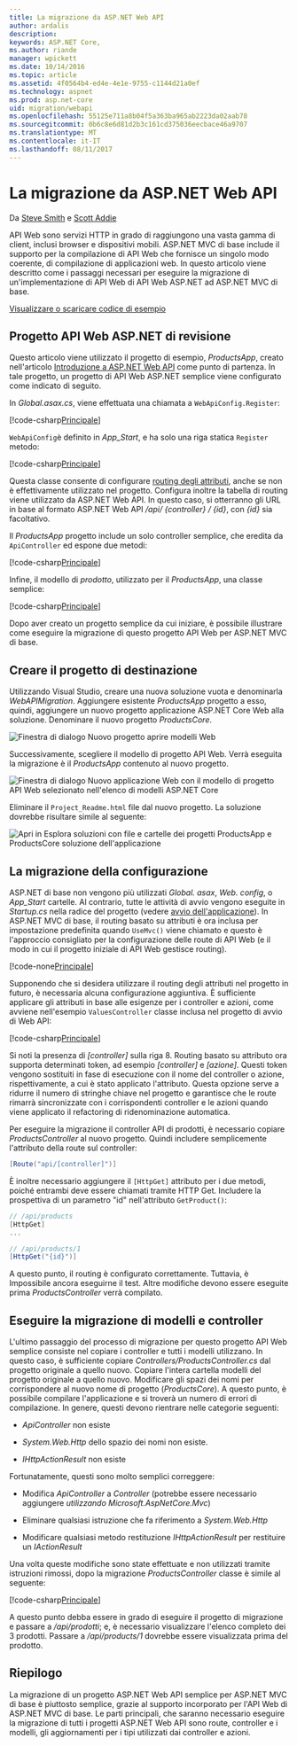 ```yaml
---
title: La migrazione da ASP.NET Web API
author: ardalis
description: 
keywords: ASP.NET Core,
ms.author: riande
manager: wpickett
ms.date: 10/14/2016
ms.topic: article
ms.assetid: 4f0564b4-ed4e-4e1e-9755-c1144d21a0ef
ms.technology: aspnet
ms.prod: asp.net-core
uid: migration/webapi
ms.openlocfilehash: 55125e711a8b04f5a363ba965ab2223da02aab78
ms.sourcegitcommit: 0b6c8e6d81d2b3c161cd375036eecbace46a9707
ms.translationtype: MT
ms.contentlocale: it-IT
ms.lasthandoff: 08/11/2017
---
```

# <a name="migrating-from-aspnet-web-api"></a>La migrazione da ASP.NET Web API

Da [Steve Smith](http://ardalis.com) e [Scott Addie](https://scottaddie.com)

API Web sono servizi HTTP in grado di raggiungono una vasta gamma di client, inclusi browser e dispositivi mobili. ASP.NET MVC di base include il supporto per la compilazione di API Web che fornisce un singolo modo coerente, di compilazione di applicazioni web. In questo articolo viene descritto come i passaggi necessari per eseguire la migrazione di un'implementazione di API Web di API Web ASP.NET ad ASP.NET MVC di base.

[Visualizzare o scaricare codice di esempio](https://github.com/aspnet/Docs/tree/master/aspnetcore/migration/webapi/sample)

## <a name="review-aspnet-web-api-project"></a>Progetto API Web ASP.NET di revisione

Questo articolo viene utilizzato il progetto di esempio, *ProductsApp*, creato nell'articolo [Introduzione a ASP.NET Web API](http://www.asp.net/web-api/overview/getting-started-with-aspnet-web-api/tutorial-your-first-web-api) come punto di partenza. In tale progetto, un progetto di API Web ASP.NET semplice viene configurato come indicato di seguito.

In *Global.asax.cs*, viene effettuata una chiamata a `WebApiConfig.Register`:

[!code-csharp[Principale](../migration/webapi/sample/ProductsApp/Global.asax.cs?highlight=14)]

`WebApiConfig`è definito in *App_Start*, e ha solo una riga statica `Register` metodo:

[!code-csharp[Principale](../migration/webapi/sample/ProductsApp/App_Start/WebApiConfig.cs?highlight=15,16,17,18,19,20)]


Questa classe consente di configurare [routing degli attributi](http://www.asp.net/web-api/overview/web-api-routing-and-actions/attribute-routing-in-web-api-2), anche se non è effettivamente utilizzato nel progetto. Configura inoltre la tabella di routing viene utilizzato da ASP.NET Web API. In questo caso, si otterranno gli URL in base al formato ASP.NET Web API */api/ {controller} / {id}*, con *{id}* sia facoltativo.

Il *ProductsApp* progetto include un solo controller semplice, che eredita da `ApiController` ed espone due metodi:

[!code-csharp[Principale](../migration/webapi/sample/ProductsApp/Controllers/ProductsController.cs?highlight=19,24)]

Infine, il modello di *prodotto*, utilizzato per il *ProductsApp*, una classe semplice:

[!code-csharp[Principale](webapi/sample/ProductsApp/Models/Product.cs)]

Dopo aver creato un progetto semplice da cui iniziare, è possibile illustrare come eseguire la migrazione di questo progetto API Web per ASP.NET MVC di base.

## <a name="create-the-destination-project"></a>Creare il progetto di destinazione

Utilizzando Visual Studio, creare una nuova soluzione vuota e denominarla *WebAPIMigration*. Aggiungere esistente *ProductsApp* progetto a esso, quindi, aggiungere un nuovo progetto applicazione ASP.NET Core Web alla soluzione. Denominare il nuovo progetto *ProductsCore*.

![Finestra di dialogo Nuovo progetto aprire modelli Web](webapi/_static/add-web-project.png)

Successivamente, scegliere il modello di progetto API Web. Verrà eseguita la migrazione è il *ProductsApp* contenuto al nuovo progetto.

![Finestra di dialogo Nuovo applicazione Web con il modello di progetto API Web selezionato nell'elenco di modelli ASP.NET Core](webapi/_static/aspnet-5-webapi.png)

Eliminare il `Project_Readme.html` file dal nuovo progetto. La soluzione dovrebbe risultare simile al seguente:

![Apri in Esplora soluzioni con file e cartelle dei progetti ProductsApp e ProductsCore soluzione dell'applicazione](webapi/_static/webapimigration-solution.png)

## <a name="migrate-configuration"></a>La migrazione della configurazione

ASP.NET di base non vengono più utilizzati *Global. asax*, *Web. config*, o *App_Start* cartelle. Al contrario, tutte le attività di avvio vengono eseguite in *Startup.cs* nella radice del progetto (vedere [avvio dell'applicazione](../fundamentals/startup.md)). In ASP.NET MVC di base, il routing basato su attributi è ora inclusa per impostazione predefinita quando `UseMvc()` viene chiamato e questo è l'approccio consigliato per la configurazione delle route di API Web (e il modo in cui il progetto iniziale di API Web gestisce routing).

[!code-none[Principale](../migration/webapi/sample/ProductsCore/Startup.cs?highlight=40)]

Supponendo che si desidera utilizzare il routing degli attributi nel progetto in futuro, è necessaria alcuna configurazione aggiuntiva. È sufficiente applicare gli attributi in base alle esigenze per i controller e azioni, come avviene nell'esempio `ValuesController` classe inclusa nel progetto di avvio di Web API:

[!code-csharp[Principale](../migration/webapi/sample/ProductsCore/Controllers/ValuesController.cs?highlight=9,13,20,27,33,39)]

Si noti la presenza di *[controller]* sulla riga 8. Routing basato su attributo ora supporta determinati token, ad esempio *[controller]* e *[azione]*. Questi token vengono sostituiti in fase di esecuzione con il nome del controller o azione, rispettivamente, a cui è stato applicato l'attributo. Questa opzione serve a ridurre il numero di stringhe chiave nel progetto e garantisce che le route rimarrà sincronizzate con i corrispondenti controller e le azioni quando viene applicato il refactoring di ridenominazione automatica.

Per eseguire la migrazione il controller API di prodotti, è necessario copiare *ProductsController* al nuovo progetto. Quindi includere semplicemente l'attributo della route sul controller:

```csharp
[Route("api/[controller]")]
```

È inoltre necessario aggiungere il `[HttpGet]` attributo per i due metodi, poiché entrambi deve essere chiamati tramite HTTP Get. Includere la prospettiva di un parametro "id" nell'attributo `GetProduct()`:

```csharp
// /api/products
[HttpGet]
...

// /api/products/1
[HttpGet("{id}")]
```

A questo punto, il routing è configurato correttamente. Tuttavia, è Impossibile ancora eseguirne il test. Altre modifiche devono essere eseguite prima *ProductsController* verrà compilato.

## <a name="migrate-models-and-controllers"></a>Eseguire la migrazione di modelli e controller

L'ultimo passaggio del processo di migrazione per questo progetto API Web semplice consiste nel copiare i controller e tutti i modelli utilizzano. In questo caso, è sufficiente copiare *Controllers/ProductsController.cs* dal progetto originale a quello nuovo. Copiare l'intera cartella modelli del progetto originale a quello nuovo. Modificare gli spazi dei nomi per corrispondere al nuovo nome di progetto (*ProductsCore*).  A questo punto, è possibile compilare l'applicazione e si troverà un numero di errori di compilazione. In genere, questi devono rientrare nelle categorie seguenti:

* *ApiController* non esiste

* *System.Web.Http* dello spazio dei nomi non esiste.

* *IHttpActionResult* non esiste

Fortunatamente, questi sono molto semplici correggere:

* Modifica *ApiController* a *Controller* (potrebbe essere necessario aggiungere *utilizzando Microsoft.AspNetCore.Mvc*)

* Eliminare qualsiasi istruzione che fa riferimento a *System.Web.Http*

* Modificare qualsiasi metodo restituzione *IHttpActionResult* per restituire un *IActionResult*

Una volta queste modifiche sono state effettuate e non utilizzati tramite istruzioni rimossi, dopo la migrazione *ProductsController* classe è simile al seguente:

[!code-csharp[Principale](../migration/webapi/sample/ProductsCore/Controllers/ProductsController.cs?highlight=1,2,6,8,9,27)]

A questo punto debba essere in grado di eseguire il progetto di migrazione e passare a */api/prodotti*; e, è necessario visualizzare l'elenco completo dei 3 prodotti. Passare a */api/products/1* dovrebbe essere visualizzata prima del prodotto.

## <a name="summary"></a>Riepilogo

La migrazione di un progetto ASP.NET Web API semplice per ASP.NET MVC di base è piuttosto semplice, grazie al supporto incorporato per l'API Web di ASP.NET MVC di base. Le parti principali, che saranno necessario eseguire la migrazione di tutti i progetti ASP.NET Web API sono route, controller e i modelli, gli aggiornamenti per i tipi utilizzati dai controller e azioni.
